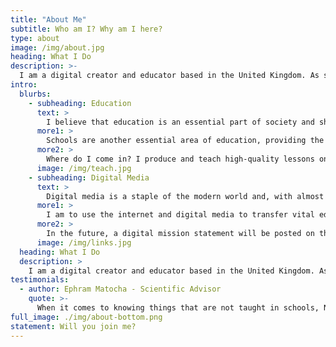 ```yaml
---
title: "About Me"
subtitle: Who am I? Why am I here?
type: about
image: /img/about.jpg
heading: What I Do
description: >-
  I am a digital creator and educator based in the United Kingdom. As such, I have worked on a multitude of projects across a wide fieldset. My mission is to make the world a better and more diverse place through improved education and opportunities. How do I do this? That's the real question and whilst I could answer it simply, I'm not the kind of person to provide basic answers to any question - so do read on to find out more.
intro:
  blurbs:
    - subheading: Education
      text: >
        I believe that education is an essential part of society and should continue well into adulthood. In this modern world, we are seeing more and more so-called "courses" made available for the employees of companies to enable them to reach their full potential - this is a great opportunity for adult improvement and benefits not only the employee but society as a whole.
      more1: >
        Schools are another essential area of education, providing the means necessary for students to get the "building blocks" for future development. As such it is extremely important that schools teach not only the curriculum but also life skills such as internet safety, money and time management and politics. These life skills help people to make more informed decisions to protect themselves and others from a variety of attacks.
      more2: >
        Where do I come in? I produce and teach high-quality lessons on a variety of subjects and am beginning on the long journey to produce resources to aid social skills. My resources are free for anyone to view and use on my website via the Teaching Resources page. Enjoy!
      image: /img/teach.jpg
    - subheading: Digital Media
      text: >
        Digital media is a staple of the modern world and, with almost everyone in the developed world with access to the internet, it is a pivotal tool in the transfer of ideas and information.
      more1: >
        I am to use the internet and digital media to transfer vital educational information to the world. The interent will make this task exceedingly easy and I hope that this website is just the beginning of an educational media revolution. There are already many services creating digital educational media but I think that the area still requires a lot more work to make it widely accessible and the standard for teaching resources the world over.
      more2: >
        In the future, a digital mission statement will be posted on this website that I hope will reach schools and other educational facilities the world over and help to guide them in creating their own digital resources for their students. For the moment, you can view some of my own attempts at this via the Links page.
      image: /img/links.jpg
  heading: What I Do
  description: >
    I am a digital creator and educator based in the United Kingdom. As such, I have worked on a multitude of projects across a wide fieldset. My mission is to make the world a better and more diverse place through improved education and opportunities. How do I do this? That's the real question and whilst I could answer it simply, I'm not the kind of person to provide basic answers to any question - so do read on to find out more.
testimonials:
  - author: Ephram Matocha - Scientific Advisor
    quote: >-
      When it comes to knowing things that are not taught in schools, Neo definitely knows about them. From the standard model to Hawking Radiation he knows it. He's a naturally skilled teacher who has helped me with my academic studies. This human being is a generational talent and has a hard working mindset that most people my age lack.
full_image: ./img/about-bottom.png
statement: Will you join me?
---
```

